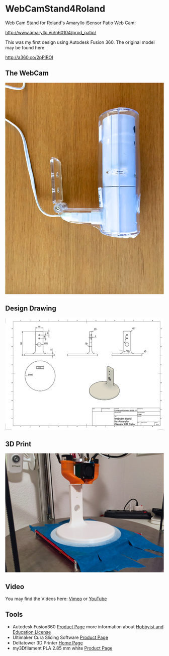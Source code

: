# WebCamStand4Roland
Web Cam Stand for Roland's Amaryllo iSensor Patio Web Cam: 

   http://www.amaryllo.eu/n60104/prod_patio/

This was my first design using Autodesk Fusion 360. The original model may be found here:

   http://a360.co/2pPlROI

## The WebCam
![The WebCam](WebCamStand4Roland_01.jpg)

## Design Drawing
![Design Drawing](WebCam_Stand_Drawing_v3.png)

## 3D Print
![printing WebCamStand](WebCamStand4Roland_02.jpg)

## Video
You may find the Videos here: [Vimeo](https://vimeo.com/216955916) or [YouTube](https://www.youtube.com/watch?v=sUn45yteBiw)

## Tools
* Autodesk Fusion360 [Product Page](http://autodesk.com/products/fusion-360/overview) more information about [Hobbyist and Education License](https://www.autodesk.com/products/fusion-360/students-teachers-educators)
* Ultimaker Cura Slicing Software [Product Page](http://ultimaker.com/en/products/cura-software)
* Deltatower 3D Printer [Home Page](https://deltatower.ch/)
* my3Dfilament PLA 2.85 mm white [Product Page](http://www.3dstore.ch/filament/my3dfilament/my3dfilament-pla-2-85mm/my3dfilament-mf-pla-2-85mm-weiss.html)
